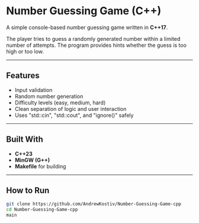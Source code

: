 # Number Guessing Game (C++)

A simple console-based number guessing game written in **C++17**.

The player tries to guess a randomly generated number within a limited number of attempts. 
The program provides hints whether the guess is too high or too low.

---

## Features
- Input validation
- Random number generation
- Difficulty levels (easy, medium, hard)
- Clean separation of logic and user interaction
- Uses "std::cin", "std::cout", and "ignore()" safely

---

## Built With
- **C++23**
- **MinGW (G++)**
- **Makefile** for building

---

## How to Run
```bash
git clone https://github.com/AndrewKostiv/Number-Guessing-Game-cpp
cd Number-Guessing-Game-cpp
main
